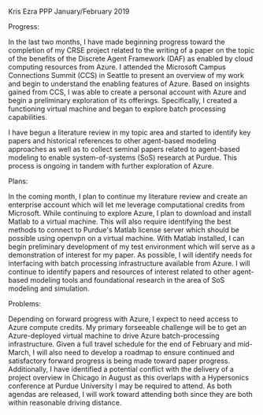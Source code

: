 Kris Ezra PPP January/February 2019

Progress:

In the last two months, I have made beginning progress toward the completion of my CRSE project related to the writing of a paper on the topic of the benefits of the Discrete Agent Framework (DAF) as enabled by cloud computing resources from Azure.  I attended the Microsoft Campus Connections Summit (CCS) in Seattle to present an overview of my work and begin to understand the enabling features of Azure.  Based on insights gained from CCS, I was able to create a personal account with Azure and begin a preliminary exploration of its offerings.  Specifically, I created a functioning virtual machine and began to explore batch processing capabilities.

I have begun a literature review in my topic area and started to identify key papers and historical references to other agent-based modeling approaches as well as to collect seminal papers related to agent-based modeling to enable system-of-systems (SoS) research at Purdue.  This process is ongoing in tandem with further exploration of Azure.

Plans:

In the coming month, I plan to continue my literature review and create an enterprise account which will let me leverage computational credits from Microsoft.  While continuing to explore Azure, I plan to download and install Matlab to a virtual machine.  This will also require identifying the best methods to connect to Purdue's Matlab license server which should be possible using openvpn on a virtual machine.  With Matlab installed, I can begin preliminary development of my test environment which will serve as a demonstration of interest for my paper.  As possible, I will identify needs for interfacing with batch processing infrastructure available from Azure.  I will continue to identify papers and resources of interest related to other agent-based modeling tools and foundational research in the area of SoS modeling and simulation.

Problems:

Depending on forward progress with Azure, I expect to need access to Azure compute credits.  My primary forseeable challenge will be to get an Azure-deployed virtual machine to drive Azure batch-processing infrastructure.  Given a full travel schedule for the end of February and mid-March, I will also need to develop a roadmap to ensure continued and satisfactory forward progress is being made toward paper progress.  Additionally, I have identified a potential conflict with the delivery of a project overview in Chicago in August as this overlaps with a Hypersonics conference at Purdue University I may be required to attend.  As both agendas are released, I will work toward attending both since they are both within reasonable driving distance.
